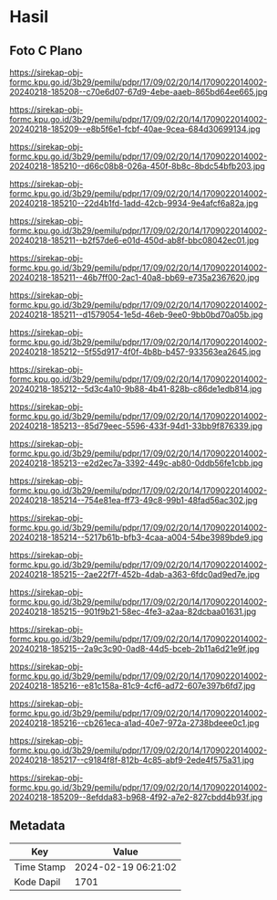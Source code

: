 # Hasil

## Foto C Plano

https://sirekap-obj-formc.kpu.go.id/3b29/pemilu/pdpr/17/09/02/20/14/1709022014002-20240218-185208--c70e6d07-67d9-4ebe-aaeb-865bd64ee665.jpg

https://sirekap-obj-formc.kpu.go.id/3b29/pemilu/pdpr/17/09/02/20/14/1709022014002-20240218-185209--e8b5f6e1-fcbf-40ae-9cea-684d30699134.jpg

https://sirekap-obj-formc.kpu.go.id/3b29/pemilu/pdpr/17/09/02/20/14/1709022014002-20240218-185210--d66c08b8-026a-450f-8b8c-8bdc54bfb203.jpg

https://sirekap-obj-formc.kpu.go.id/3b29/pemilu/pdpr/17/09/02/20/14/1709022014002-20240218-185210--22d4b1fd-1add-42cb-9934-9e4afcf6a82a.jpg

https://sirekap-obj-formc.kpu.go.id/3b29/pemilu/pdpr/17/09/02/20/14/1709022014002-20240218-185211--b2f57de6-e01d-450d-ab8f-bbc08042ec01.jpg

https://sirekap-obj-formc.kpu.go.id/3b29/pemilu/pdpr/17/09/02/20/14/1709022014002-20240218-185211--46b7ff00-2ac1-40a8-bb69-e735a2367620.jpg

https://sirekap-obj-formc.kpu.go.id/3b29/pemilu/pdpr/17/09/02/20/14/1709022014002-20240218-185211--d1579054-1e5d-46eb-9ee0-9bb0bd70a05b.jpg

https://sirekap-obj-formc.kpu.go.id/3b29/pemilu/pdpr/17/09/02/20/14/1709022014002-20240218-185212--5f55d917-4f0f-4b8b-b457-933563ea2645.jpg

https://sirekap-obj-formc.kpu.go.id/3b29/pemilu/pdpr/17/09/02/20/14/1709022014002-20240218-185212--5d3c4a10-9b88-4b41-828b-c86de1edb814.jpg

https://sirekap-obj-formc.kpu.go.id/3b29/pemilu/pdpr/17/09/02/20/14/1709022014002-20240218-185213--85d79eec-5596-433f-94d1-33bb9f876339.jpg

https://sirekap-obj-formc.kpu.go.id/3b29/pemilu/pdpr/17/09/02/20/14/1709022014002-20240218-185213--e2d2ec7a-3392-449c-ab80-0ddb56fe1cbb.jpg

https://sirekap-obj-formc.kpu.go.id/3b29/pemilu/pdpr/17/09/02/20/14/1709022014002-20240218-185214--754e81ea-ff73-49c8-99b1-48fad56ac302.jpg

https://sirekap-obj-formc.kpu.go.id/3b29/pemilu/pdpr/17/09/02/20/14/1709022014002-20240218-185214--5217b61b-bfb3-4caa-a004-54be3989bde9.jpg

https://sirekap-obj-formc.kpu.go.id/3b29/pemilu/pdpr/17/09/02/20/14/1709022014002-20240218-185215--2ae22f7f-452b-4dab-a363-6fdc0ad9ed7e.jpg

https://sirekap-obj-formc.kpu.go.id/3b29/pemilu/pdpr/17/09/02/20/14/1709022014002-20240218-185215--901f9b21-58ec-4fe3-a2aa-82dcbaa01631.jpg

https://sirekap-obj-formc.kpu.go.id/3b29/pemilu/pdpr/17/09/02/20/14/1709022014002-20240218-185215--2a9c3c90-0ad8-44d5-bceb-2b11a6d21e9f.jpg

https://sirekap-obj-formc.kpu.go.id/3b29/pemilu/pdpr/17/09/02/20/14/1709022014002-20240218-185216--e81c158a-81c9-4cf6-ad72-607e397b6fd7.jpg

https://sirekap-obj-formc.kpu.go.id/3b29/pemilu/pdpr/17/09/02/20/14/1709022014002-20240218-185216--cb261eca-a1ad-40e7-972a-2738bdeee0c1.jpg

https://sirekap-obj-formc.kpu.go.id/3b29/pemilu/pdpr/17/09/02/20/14/1709022014002-20240218-185217--c9184f8f-812b-4c85-abf9-2ede4f575a31.jpg

https://sirekap-obj-formc.kpu.go.id/3b29/pemilu/pdpr/17/09/02/20/14/1709022014002-20240218-185209--8efdda83-b968-4f92-a7e2-827cbdd4b93f.jpg


## Metadata

| Key        | Value               |
| ---------- | ------------------- |
| Time Stamp | 2024-02-19 06:21:02 |
| Kode Dapil | 1701                |



